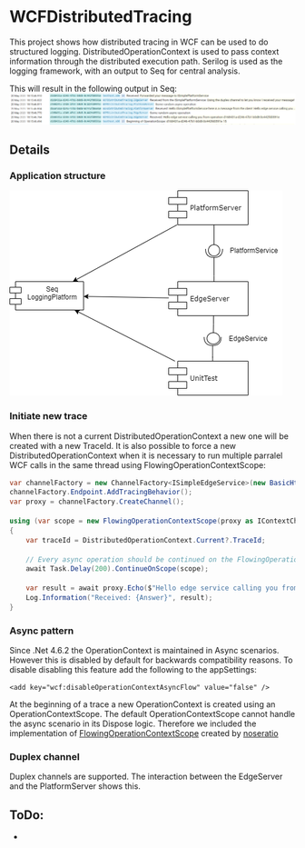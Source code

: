 # WCFDistributedTracing

This project shows how distributed tracing in WCF can be used to do structured logging.
DistributedOperationContext is used to pass context information through the distributed execution path.
Serilog is used as the logging framework, with an output to Seq for central analysis.

This will result in the following output in Seq:
![Diagram](./Documentation/Seq.PNG)

## Details

### Application structure
![Diagram](./Documentation/Architecture.png)

### Initiate new trace
When there is not a current DistributedOperationContext a new one will be created with a new TraceId.
It is also possible to force a new DistributedOperationContext when it is necessary to run multiple parralel WCF calls in the same thread using FlowingOperationContextScope:
```csharp
var channelFactory = new ChannelFactory<ISimpleEdgeService>(new BasicHttpBinding(), new EndpointAddress(SimpleEdgeService.BaseAddress));
channelFactory.Endpoint.AddTracingBehavior();
var proxy = channelFactory.CreateChannel();

using (var scope = new FlowingOperationContextScope(proxy as IContextChannel))
{
    var traceId = DistributedOperationContext.Current?.TraceId;

    // Every async operation should be continued on the FlowingOperationContextScope
    await Task.Delay(200).ContinueOnScope(scope);

    var result = await proxy.Echo($"Hello edge service calling you from operation {traceId}").ContinueOnScope(scope);
    Log.Information("Received: {Answer}", result);
}
```

### Async pattern
Since .Net 4.6.2 the OperationContext is maintained in Async scenarios. However this is disabled by default for backwards compatibility reasons. To disable disabling this feature add the following to the appSettings:
```
<add key="wcf:disableOperationContextAsyncFlow" value="false" />
```

At the beginning of a trace a new OperationContext is created using an OperationContextScope. The default OperationContextScope cannot handle the async scenario in its Dispose logic. Therefore we included the implementation of [FlowingOperationContextScope]( https://stackoverflow.com/questions/18284998/pattern-for-calling-wcf-service-using-async-await/22753055#22753055) created by [noseratio](https://stackoverflow.com/users/1768303/noseratio)

### Duplex channel
Duplex channels are supported. The interaction between the EdgeServer and the PlatformServer shows this.

## ToDo:
* 
